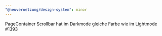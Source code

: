 ```yaml
---
"@neuvernetzung/design-system": minor
---
```


PageContainer Scrollbar hat im Darkmode gleiche Farbe wie im Lightmode #1393

